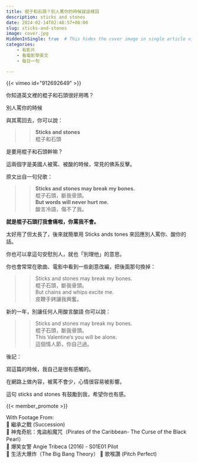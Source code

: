 ```yaml
---
title: 棍子和石頭？別人罵你的時候就這樣回
description: sticks and stones
date: 2024-02-14T02:48:57+08:00
slug: sticks-and-stones
image: cover.jpg
HiddenInSingle: true  # This hides the cover image in single article view
categories:
    - 有影片
    - 看電影學英文
    - 每日一句

---
```


{{< vimeo id="912692649" >}}

你知道英文裡的棍子和石頭很好用嗎？

別人罵你的時候

與其罵回去，你可以說：

>> **Sticks and stones**  
>> 棍子和石頭

是要用棍子和石頭幹嘛？

這兩個字是美國人被罵、被酸的時候，常見的佛系反擊。

原文出自一句兒歌：

>> **Sticks and stones may break my bones.**    
>> 棍子石頭，斷我骨頭。  
>> **But words will never hurt me.**   
>> 酸言冷語，傷不了我。

**就是棍子石頭打我會痛啦，你罵我不會。**

太好用了但太長了，後來就簡單用 Sticks ands tones 來回應別人罵你、酸你的話。

你也可以拿這句安慰別人，就也「別理他」的意思。

你也會常常在歌曲、電影中看到一些創意改編，把後面那句換掉：

>> Sticks and stones may break my bones.   
>> 棍子石頭，斷我骨頭。  
>> But chains and whips excite me.  
>> 皮鞭手銬讓我興奮。

新的一年，別讓任何人用酸言酸語
你可以說：
 
>> Sticks and stones may break my bones.    
>> 棍子石頭，斷我骨頭。  
>> This Valentine’s you will be alone.  
>> 這個情人節，你自己過。

後記：

寫這篇的時候，我自己是很有感觸的。

在網路上做內容，被罵不會少，心情很容易被影響。

這句 sticks and stones 有鼓勵到我，希望你也有感。

{{< member_promote >}}

With Footage From:  
🎥 繼承之戰 (Succession)   
🎥 神鬼奇航：鬼盜船魔咒（Pirates of the Caribbean- The Curse of the Black Pearl）  
🎥 爆笑女警 Angie Tribeca (2016) - S01E01 Pilot  
🎥 生活大爆炸（The Big Bang Theory） 
🎥 歌喉讚 (Pitch Perfect)  
